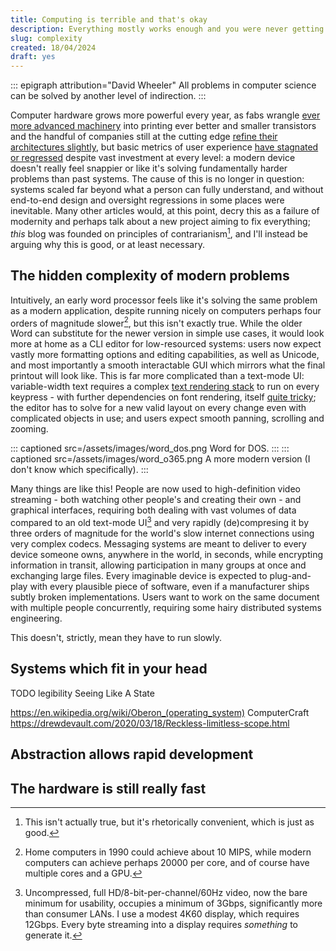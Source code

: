 ```yaml
---
title: Computing is terrible and that's okay
description: Everything mostly works enough and you were never getting a clean-sheet redesign
slug: complexity
created: 18/04/2024
draft: yes
---
```

::: epigraph attribution="David Wheeler"
All problems in computer science can be solved by another level of indirection.
:::

Computer hardware grows more powerful every year, as fabs wrangle [ever more advanced machinery](https://www.anandtech.com/show/17415/asmls-highna-update-coming-to-fabs-in-2024-2025) into printing ever better and smaller transistors and the handful of companies still at the cutting edge [refine their architectures slightly](https://ieeexplore.ieee.org/document/10067540), but basic metrics of user experience [have stagnated or regressed](https://danluu.com/input-lag/) despite vast investment at every level: a modern device doesn't really feel snappier or like it's solving fundamentally harder problems than past systems. The cause of this is no longer in question: systems scaled far beyond what a person can fully understand, and without end-to-end design and oversight regressions in some places were inevitable. Many other articles would, at this point, decry this as a failure of modernity and perhaps talk about a new project aiming to fix everything; *this* blog was founded on principles of contrarianism[^1], and I'll instead be arguing why this is good, or at least necessary.

## The hidden complexity of modern problems

Intuitively, an early word processor feels like it's solving the same problem as a modern application, despite running nicely on computers perhaps four orders of magnitude slower[^2], but this isn't exactly true. While the older Word can substitute for the newer version in simple use cases, it would look more at home as a CLI editor for low-resourced systems: users now expect vastly more formatting options and editing capabilities, as well as Unicode, and most importantly a smooth interactable GUI which mirrors what the final printout will look like. This is far more complicated than a text-mode UI: variable-width text requires a complex [text rendering stack](https://faultlore.com/blah/text-hates-you/) to run on every keypress - with further dependencies on font rendering, itself [quite tricky](https://axleos.com/writing-a-truetype-font-renderer/); the editor has to solve for a new valid layout on every change even with complicated objects in use; and users expect smooth panning, scrolling and zooming.

::: captioned src=/assets/images/word_dos.png
Word for DOS.
:::
::: captioned src=/assets/images/word_o365.png
A more modern version (I don't know which specifically).
:::

Many things are like this! People are now used to high-definition video streaming - both watching other people's and creating their own - and graphical interfaces, requiring both dealing with vast volumes of data compared to an old text-mode UI[^3] and very rapidly (de)compresing it by three orders of magnitude for the world's slow internet connections using very complex codecs. Messaging systems are meant to deliver to every device someone owns, anywhere in the world, in seconds, while encrypting information in transit, allowing participation in many groups at once and exchanging large files. Every imaginable device is expected to plug-and-play with every plausible piece of software, even if a manufacturer ships subtly broken implementations. Users want to work on the same document with multiple people concurrently, requiring some hairy distributed systems engineering.

This doesn't, strictly, mean they have to run slowly.

## Systems which fit in your head

TODO legibility Seeing Like A State

https://en.wikipedia.org/wiki/Oberon_(operating_system)
ComputerCraft
https://drewdevault.com/2020/03/18/Reckless-limitless-scope.html

## Abstraction allows rapid development

## The hardware is still really fast

[^1]: This isn't actually true, but it's rhetorically convenient, which is just as good.

[^2]: Home computers in 1990 could achieve about 10 <span class="hoverdefn" title="Million Instructions Per Second">MIPS</span>, while modern computers can achieve perhaps 20000 per core, and of course have multiple cores and a GPU.

[^3]: Uncompressed, full HD/8-bit-per-channel/60Hz video, now the bare minimum for usability, occupies a minimum of 3Gbps, significantly more than consumer LANs. I use a modest 4K60 display, which requires 12Gbps. Every byte streaming into a display requires *something* to generate it.
